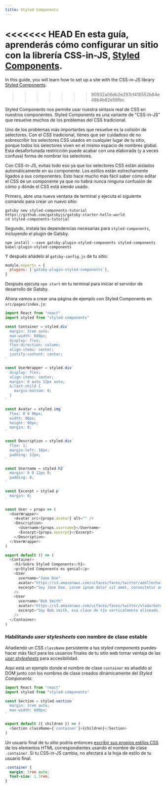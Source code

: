 ```yaml
---
title: Styled Components
---
```


<<<<<<< HEAD
En esta guía, aprenderás cómo configurar un sitio con la librería CSS-in-JS, [Styled Components](https://www.styled-components.com/).
=======
In this guide, you will learn how to set up a site with the CSS-in-JS library [Styled Components](https://styled-components.com/).
>>>>>>> 90932a06db2e297cf416552b84e48b4b82e56fbc

Styled Components nos permite usar nuestra sintaxis real de CSS en nuestros componentes. Styled Components es una variante de "CSS-in-JS" que resuelve muchos de los problemas del CSS tradicional.

Uno de los problemas más importantes que resuelve es la colisión de selectores. Con el CSS tradicional, tienes que ser cuidadoso de no sobrescribir los selectores CSS usados en cualquier lugar de tu sitio, porque todos los selectores viven en el mismo espacio de nombres global. Esta desafortunada restricción puede acabar con una elaborada (y a veces confusa) forma de nombrar los selectores.

Con CSS-in-JS, evitas todo eso ya que los selectores CSS están aislados automáticamente en su componente. Los estilos están estrechamente ligados a sus componentes. Esto hace mucho más fácil saber cómo editar el CSS de un componente ya que no habrá nunca ninguna confusión de cómo y dónde el CSS está siendo usado.

<EggheadEmbed
  lessonLink="https://egghead.io/lessons/gatsby-style-gatsby-sites-with-styled-components"
  lessonTitle="Da estilos a sitios hechos con Gatsby con styled-components"
/>

Primero, abre una nueva ventana de terminal y ejecuta el siguiente comando para crear un nuevo sitio:

```shell
gatsby new styled-components-tutorial https://github.com/gatsbyjs/gatsby-starter-hello-world
cd styled-components-tutorial
```

Segundo, instala las dependencias necesarias para `styled-components`, incluyendo el plugin de Gatsby.

```shell
npm install --save gatsby-plugin-styled-components styled-components babel-plugin-styled-components
```

Y después añádelo al `gatsby-config.js` de tu sitio:

```javascript:title=gatsby-config.js
module.exports = {
  plugins: [`gatsby-plugin-styled-components`],
}
```

Después ejecuta `npm start` en tu terminal para iniciar el servidor de desarrollo de Gatsby.

Ahora vamos a crear una página de ejemplo con Styled Components en `src/pages/index.js`:

```jsx:title=src/pages/index.js
import React from "react"
import styled from "styled-components"

const Container = styled.div`
  margin: 3rem auto;
  max-width: 600px;
  display: flex;
  flex-direction: column;
  align-items: center;
  justify-content: center;
`

const UserWrapper = styled.div`
  display: flex;
  align-items: center;
  margin: 0 auto 12px auto;
  &:last-child {
    margin-bottom: 0;
  }
`

const Avatar = styled.img`
  flex: 0 0 96px;
  width: 96px;
  height: 96px;
  margin: 0;
`

const Description = styled.div`
  flex: 1;
  margin-left: 18px;
  padding: 12px;
`

const Username = styled.h2`
  margin: 0 0 12px 0;
  padding: 0;
`

const Excerpt = styled.p`
  margin: 0;
`

const User = props => (
  <UserWrapper>
    <Avatar src={props.avatar} alt="" />
    <Description>
      <Username>{props.username}</Username>
      <Excerpt>{props.excerpt}</Excerpt>
    </Description>
  </UserWrapper>
)

export default () => (
  <Container>
    <h1>Sobre Styled Components</h1>
    <p>Styled Components es genial</p>
    <User
      username="Jane Doe"
      avatar="https://s3.amazonaws.com/uifaces/faces/twitter/adellecharles/128.jpg"
      excerpt="Soy Jane Doe. Lorem ipsum dolor sit amet, consectetur adipisicing elit."
    />
    <User
      username="Bob Smith"
      avatar="https://s3.amazonaws.com/uifaces/faces/twitter/vladarbatov/128.jpg"
      excerpt="Soy Bob smith, esa clase de tío verticalmente alineado. Lorem ipsum dolor sit amet, consectetur adipisicing elit."
    />
  </Container>
)
```

### Habilitando _user stylesheets_ con nombre de clase estable

Añadiendo un CSS `className` persistente a tus _styled components_ puedes hacer más fácil para los usuarios finales de tu sitio web tomar ventaja de las [_user stylesheets_](https://www.viget.com/articles/inline-styles-user-style-sheets-and-accessibility/) para accesibilidad.

Aquí está un ejemplo donde el nombre de clase `container` es añadido al DOM junto con los nombres de clase creados dinámicamente del _Styled Components_:

```jsx:title=src/components/container.js
import React from "react"
import styled from "styled-components"

const Section = styled.section`
  margin: 3rem auto;
  max-width: 600px;
`

export default ({ children }) => (
  <Section className={`container`}>{children}</Section>
)
```

Un usuario final de tu sitio podría entonces [escribir sus propios estilos CSS](https://mediatemple.net/blog/tips/bend-websites-css-will-stylish-stylebot/) de los elementos HTML correspondientes usando el nombre de clase `.container`. Si tu CSS-in-JS cambia, no afectará a la hoja de estilo de tu usuario final.

```css:title=user-stylesheet.css
.container {
  margin: 5rem auto;
  font-size: 1.3rem;
}
```

